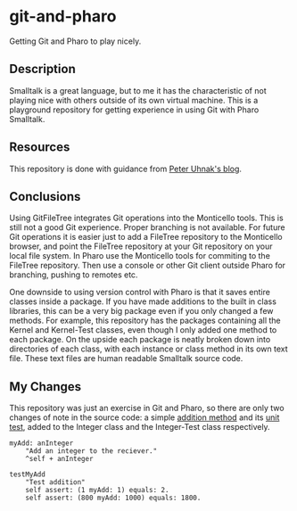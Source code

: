 # git-and-pharo
Getting Git and Pharo to play nicely.

## Description
Smalltalk is a great language, but to me it has the characteristic of not playing nice with others outside of its own virtual machine. This is a playground repository for getting experience in using Git with Pharo Smalltalk.

## Resources
This repository is done with guidance from [Peter Uhnak's blog](https://www.peteruhnak.com/blog/2016/07/25/how-to-use-git-and-github-with-pharo/).

## Conclusions
Using GitFileTree integrates Git operations into the Monticello tools. This is still not a good Git experience. Proper branching is not available. For future Git operations it is easier just to add a FileTree repository to the Monticello browser, and point the FileTree repository at your Git repository on your local file system. In Pharo use the Monticello tools for commiting to the FileTree repository. Then use a console or other Git client outside Pharo for branching, pushing to remotes etc.

One downside to using version control with Pharo is that it saves entire classes inside a package. If you have made additions to the built in class libraries, this can be a very big package even if you only changed a few methods. For example, this repository has the packages containing all the Kernel and Kernel-Test classes, even though I only added one method to each package. On the upside each package is neatly broken down into directories of each class, with each instance or class method in its own text file. These text files are human readable Smalltalk source code.

## My Changes
This repository was just an exercise in Git and Pharo, so there are only two changes of note in the source code: a simple [addition method](https://github.com/samWson/git-and-pharo/blob/master/src/Kernel.package/Integer.class/instance/myAdd..st) and its [unit test](https://github.com/samWson/git-and-pharo/blob/master/src/Kernel-Tests.package/IntegerTest.class/instance/testMyAdd.st), added to the Integer class and the Integer-Test class respectively.

    myAdd: anInteger
        "Add an integer to the reciever."
        ^self + anInteger 

    testMyAdd
        "Test addition"
        self assert: (1 myAdd: 1) equals: 2.
        self assert: (800 myAdd: 1000) equals: 1800.

